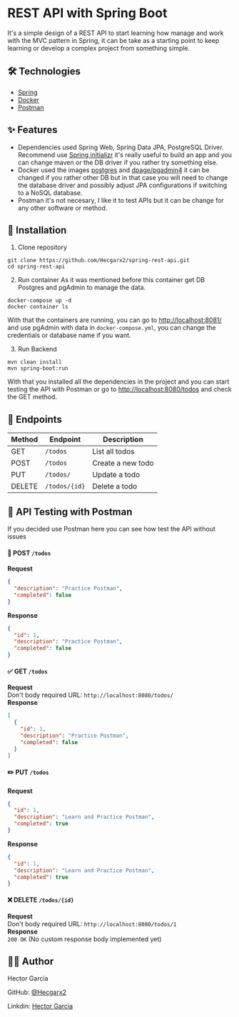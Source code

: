 # REST API with Spring Boot

It's a simple design of a REST API to start learning how manage and work with the MVC pattern in Spring, 
it can be take as a starting point to keep learning or develop a complex project from something simple. 

## 🛠️ Technologies
- [Spring](https://spring.io/)
- [Docker](https://www.docker.com/)
- [Postman](https://www.postman.com/)

## ✨ Features
- Dependencies used Spring Web, Spring Data JPA, PostgreSQL Driver. Recommend use [Spring initializr](https://start.spring.io/) it's really useful to build an app and you can change maven or the DB driver if you rather try something else.
- Docker used the images [postgres](https://hub.docker.com/_/postgres) and [dpage/pgadmin4](https://www.pgadmin.org/docs/pgadmin4/latest/container_deployment.html) it can be changed if you rather other DB but in that case you will need to change the database driver and possibly adjust JPA configurations if switching to a NoSQL database.
- Postman it's not necesary, I like it to test APIs but it can be change for any other software or method.

## 🚀 Installation

1. Clone repository

```console
git clone https://github.com/Hecgarx2/spring-rest-api.git
cd spring-rest-api
```

2. Run container
As it was mentioned before this container get DB Postgres and pgAdmin to manage the data. 
```console
docker-compose up -d
docker container ls
```
With that the containers are running, you can go to [http://localhost:8081/](http://localhost:8081/) and use pgAdmin with data in `docker-compose.yml`, you can change the credentials or database name if you want.

3. Run Backend
```console
mvn clean install
mvn spring-boot:run
```
With that you installed all the dependencies in the project and you can start testing the API with Postman or go to [http://localhost:8080/todos](http://localhost:8080/todos) and check the GET method.

## 📌 Endpoints

| Method | Endpoint      | Description       |
| ------ | ------------- | ----------------- |
| GET    | `/todos`      | List all todos    |
| POST   | `/todos`      | Create a new todo |
| PUT    | `/todos/`     | Update a todo     |
| DELETE | `/todos/{id}` | Delete a todo     |

## 🧪 API Testing with Postman

If you decided use Postman here you can see how test the API without issues

#### 📝 POST `/todos`
**Request**
```json
{
  "description": "Practice Postman",
  "completed": false
}
```
**Response**
```json
{
  "id": 1,
  "description": "Practice Postman",
  "completed": false
}
```

#### ✅ GET `/todos`
**Request** <br>
Don't body required
URL: `http://localhost:8080/todos/`<br>
**Response**
```json
[
  {
    "id": 1,
    "description": "Practice Postman",
    "completed": false
  }
]
```

#### ✏️ PUT `/todos`
**Request**
```json
{
  "id": 1,
  "description": "Learn and Practice Postman",
  "completed": true
}
```
**Response**
```json
{
  "id": 1,
  "description": "Learn and Practice Postman",
  "completed": true
}
```

#### ❌ DELETE `/todos/{id}`
**Request**<br>
Don't body required
URL: `http://localhost:8080/todos/1`  <br>
**Response**<br>
`200 OK` (No custom response body implemented yet)

## 👨‍💻 Author
Hector Garcia

GitHub: [@Hecgarx2](https://github.com/Hecgarx2)

Linkdin: [Hector Garcia](www.linkedin.com/in/hector-garcia-garcia)
